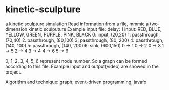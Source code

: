 # kinetic-sculpture
a kinetic sculpture simulation
Read information from a file, mmmic a two-dimension kinetic sculputure
Example input file: 
delay: 1
input: RED, BLUE, YELLOW, GREEN, PURPLE, PINK, BLACK
0: input, (20,20)
1: passthrough, (70,40)
2: passthrough, (80,100)
3: passthrough, (80, 200)
4: passthrough, (140, 100)
5: passthrough, (140, 200)
6: sink, (600,150)
0 -> 1
0 -> 2
0 -> 3
1 -> 5
2 -> 4
3 -> 4
4 -> 6
5 -> 6

0, 1, 2, 3, 4, 5, 6 represent node number. So a graph can be formed according to this file.
Example input and output(video) are showed in the project.

Algorithm and technique: graph, event-driven programming, javafx
